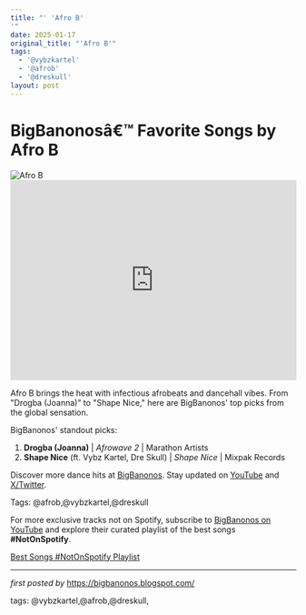 ```yaml
---
title: "' 'Afro B'
'"
date: 2025-01-17
original_title: "'Afro B'"
tags:
  - '@vybzkartel'
  - '@afrob'
  - '@dreskull'
layout: post
---
```

<!-- Title of the Post -->
<h1 >BigBanonosâ€™ Favorite Songs by Afro B</h1> <!-- Featured Image -->
<div > <img src="https://i.scdn.co/image/ab6761610000e5eb628c8d57d3561e11d219c2dc" alt="Afro B">
</div> <!-- Spotify Embed -->
<div > <iframe src="https://open.spotify.com/embed/playlist/3yNIBfTpTuuvW0LZvxucZU?utm_source=generator" width="100%" height="352" frameBorder="0" allowfullscreen="" allow="autoplay; clipboard-write; encrypted-media; fullscreen; picture-in-picture" loading="lazy"></iframe>
</div> <!-- Introductory Text -->
<p >Afro B brings the heat with infectious afrobeats and dancehall vibes. From "Drogba (Joanna)" to "Shape Nice," here are BigBanonos' top picks from the global sensation.</p> <!-- Song Highlights -->
<div > <p>BigBanonos' standout picks:</p> <ol> <li><strong>Drogba (Joanna)</strong> | <em>Afrowave 2</em> | Marathon Artists</li> <li><strong>Shape Nice</strong> (ft. Vybz Kartel, Dre Skull) | <em>Shape Nice</em> | Mixpak Records</li> </ol>
</div> <!-- Footer Links -->
<div > <p>Discover more dance hits at <a href="https://bigbanonos.blogspot.com/" target="_blank">BigBanonos</a>. Stay updated on <a href="https://www.youtube.com/@BigBanonos" target="_blank">YouTube</a> and <a href="https://x.com/bigbanonos" target="_blank">X/Twitter</a>.</p>
</div> <!-- Tags -->
<p >Tags: @afrob,@vybzkartel,@dreskull</p>

<!--Subscribe and Playlist Links-->
<div>
    <p>For more exclusive tracks not on Spotify, subscribe to <a href="https://www.youtube.com/@BigBanonos" target="_blank">BigBanonos on YouTube</a> and explore their curated playlist of the best songs <strong>#NotOnSpotify</strong>.</p>
    <p><a href="https://www.youtube.com/playlist?list=PLtuNtuTatqI0kFahUCbtbfenC_ET5O_tr" target="_blank">Best Songs #NotOnSpotify Playlist<br /></a></p></div>

<hr />

<p><em>first posted by</em> <a href="https://bigbanonos.blogspot.com/" rel="noopener" target="_new">https://bigbanonos.blogspot.com/</a></p>

<p>tags: @vybzkartel,@afrob,@dreskull,</p>
